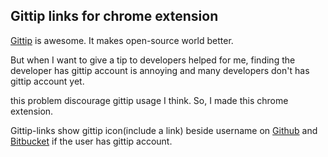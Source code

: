 Gittip links for chrome extension
-----------------------

[Gittip](https://www.gittip.com/) is awesome. It makes open-source world better.

But when I want to give a tip to developers helped for me,
finding the developer has gittip account is annoying
and many developers don't has gittip account yet.

this problem discourage gittip usage I think.
So, I made this chrome extension.

Gittip-links show gittip icon(include a link) beside username on
[Github](https://github.com) and [Bitbucket](https://bitbucket.org/)
if the user has gittip account.
